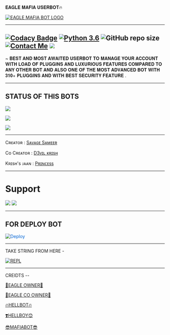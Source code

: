 𝐄𝐀𝐆𝐋𝐄 𝐌𝐀𝐅𝐈𝐀 𝐔𝐒𝐄𝐑𝐁𝐎𝐓🔥



<p align="center">

[![EAGLE MAFIA BOT LOGO](https://telegra.ph/file/385f6edbc9dd183e8da0b.jpg)](https://t.me/eagle_with_sucker)

-------------------------------------------------

[![Codacy Badge](https://api.codacy.com/project/badge/Grade/f7c51539e67b483bb8d7749acca51d3a)](https://app.codacy.com/gh/sameerpanthi/EAGLE-MAFIA-BOT?utm_source=github.com&utm_medium=referral&utm_content=sameerpanthi/EAGLE-MAFIA-BOT&utm_campaign=Badge_Grade_Settings)
[![Python 3.6](https://img.shields.io/badge/Python-3.6%20or%20newer-blue.svg)](https://www.python.org/downloads/release/python-360/)
![GitHub repo size](https://img.shields.io/github/repo-size/sameerpanthi/EAGLE-MAFIA-BOT)
[![Contact Me](https://img.shields.io/badge/Telegram-Contact%20Me-informational)](https://t.me/SAMEER_795)
<img src="https://img.shields.io/badge/Maintained%3F-Yes-green?style=for-the-badge">
-------------------------------------------------

~ 𝐁𝐄𝐒𝐓 𝐀𝐍𝐃 𝐌𝐎𝐒𝐓 𝐀𝐖𝐀𝐈𝐓𝐄𝐃 𝐔𝐒𝐄𝐑𝐁𝐎𝐓 𝐓𝐎 𝐌𝐀𝐍𝐀𝐆𝐄 𝐘𝐎𝐔𝐑 𝐀𝐂𝐂𝐎𝐔𝐍𝐓 𝐖𝐈𝐓𝐇 𝐋𝐎𝐀𝐃 𝐎𝐅 𝐏𝐋𝐔𝐆𝐆𝐈𝐍𝐒 𝐀𝐍𝐃 𝐋𝐔𝐗𝐔𝐑𝐈𝐎𝐔𝐒 𝐅𝐄𝐀𝐓𝐔𝐑𝐄𝐒 𝐂𝐎𝐌𝐏𝐀𝐑𝐄𝐃 𝐓𝐎 𝐀𝐍𝐘 𝐎𝐓𝐇𝐄𝐑 𝐁𝐎𝐓 𝐀𝐍𝐃 𝐀𝐋𝐒𝐎 𝐎𝐍𝐄 𝐎𝐅 𝐓𝐇𝐄 𝐌𝐎𝐒𝐓 𝐀𝐃𝐕𝐀𝐍𝐂𝐄𝐃 𝐁𝐎𝐓 𝐖𝐈𝐓𝐇 𝟑𝟏𝟎+ 𝐏𝐋𝐔𝐆𝐆𝐈𝐍𝐒 𝐀𝐍𝐃 𝐖𝐈𝐓𝐇 𝐁𝐄𝐒𝐓 𝐒𝐄𝐂𝐔𝐑𝐈𝐓𝐘 𝐅𝐄𝐀𝐓𝐔𝐑𝐄 .

-------------------------------------------------


## STATUS OF THIS BOTS 
<p align="left"><a href="https://github.com/sameerpanthi/EAGLE-MAFIA-BOT/network/members"><img src="https://img.shields.io/github/forks/sameerpanthi/EAGLE-MAFIA-BOT?label=Forks&logoColor=Black&style=social"></a><p align="left"><a href="https://github.com/sameerpanthi/EAGLE-MAFIA-BOT/stargazers"><img src="https://img.shields.io/github/stars/sameerpanthi/EAGLE-MAFIA-BOT?logoColor=Blue&style=social"></a><p align="left"><a href="https://github.com/sameerpanthi/EAGLE-MAFIA-BOT"></a><p align="left"><a href="https://github.com/sameerpanthi/EAGLE-MAFIA-BOT"><img src="https://img.shields.io/github/last-commit/sameerpanthi/EAGLE-MAFIA-BOT?style=plastic"></a>

-------------------------------------------------

Cʀᴇᴀᴛᴏʀ : [Sᴀᴠᴀɢᴇ Sᴀᴍᴇᴇʀ](https://t.me/SAMEER_795)

Cᴏ Cʀᴇᴀᴛᴏʀ : [D3ᴠɪʟ ᴋʀɪsʜ](https://t.me/D3_krish)

Kʀɪsʜ's ᴊᴀᴀɴ : [Pʀɪɴᴄᴇss](https://t.me/Heaven_Princess)
            
                            
-------------------------------------------------

# Support
<a href="https://t.me/SAVAGE_TECHY"><img src="https://img.shields.io/badge/Join-Support%20Channel-red.svg?style=for-the-badge&logo=Telegram"></a>
<a href="https://t.me/EAGLE_MAFIA_USERBOT"><img src="https://img.shields.io/badge/Join-Support%20Group-blue.svg?style=for-the-badge&logo=Telegram"></a>

-------------------------------------------------

## FOR DEPLOY BOT 

<a href="https://dashboard.heroku.com/new?button-url=https%3A%2F%2Fgithub.com%2Fsameerpanthi%2FEAGLE-MAFIA-BOT&template=https%3A%2F%2Fgithub.com%2Fsameerpanthi%2FEAGLE-MAFIA-BOT" rel="nofollow" style="background-color: initial; box-sizing: border-box; color: #0366d6; text-decoration-line: none;"><img alt="Deploy" data-canonical-src="https://www.herokucdn.com/deploy/button.svg" src="https://camo.githubusercontent.com/83b0e95b38892b49184e07ad572c94c8038323fb/68747470733a2f2f7777772e6865726f6b7563646e2e636f6d2f6465706c6f792f627574746f6e2e737667" style="border-style: none; box-sizing: initial; max-width: 100%;" /></a></div>

-----------------------------------------------

TAKE STRING FROM HERE -

[![REPL](https://repl.it/badge/github/spandey112/SensibleUserbot)](https://replit.com/@sameerpanthi/SAVAGE-BOT#main.py)
    
-------------------------------------------------



CREIDTS --
 
[🦅EAGLE OWNER🦅](https://t.me/Owner_of_team_eagle_mafia)

[💖EAGLE CO OWNER💖](https://t.me/Helll_boyyyy)

[🔥HELLBOT🔥](https://github.com/HellBoy-OP/HellBot)

[❣️HELLBOY😊](https://github.com/HellBoy-OP)

[😎MAFIABOT😎](https://www.google.com/url?sa=t&source=web&rct=j&url=https://github.com/H1M4N5HU0P/MAFIA-USERBOT&ved=2ahUKEwjpxJuQ6sHwAhXXgtgFHWCgAGsQFjAAegQIAxAC&usg=AOvVaw1phsVi81-9cuA7sP-JlJDS)
